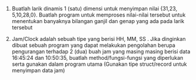 1. Buatlah larik dinamis 1 (satu) dimensi untuk menyimpan nilai {31,23, 5,10,28,0}. Buatlah program untuk memproses nilai-nilai tersebut untuk menentukan banyaknya bilangan ganjil dan genap yang ada pada larik tersebut

2. Jam/Clock adalah sebuah tipe yang berisi HH, MM, SS . Jika dinginkan dibuat sebuah program yang dapat melakukan pengolahan berupa pengurangan terhadap 2 (dua) buah jam yang masing masing berisi data 16:45:24 dan 10:50:35, buatlah method/fungsi-fungsi yang diperlukan serta gunakan dalam program utama (Gunakan tipe struct/record untuk menyimpan data jam)
